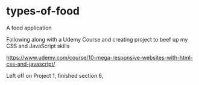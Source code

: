 # types-of-food
A food application 


Following along with a Udemy Course and creating project to beef up my CSS and JavaScript skills

https://www.udemy.com/course/10-mega-responsive-websites-with-html-css-and-javascript/

Left off on Project 1, finished section 6,